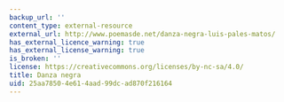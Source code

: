 ```yaml
---
backup_url: ''
content_type: external-resource
external_url: http://www.poemasde.net/danza-negra-luis-pales-matos/
has_external_licence_warning: true
has_external_license_warning: true
is_broken: ''
license: https://creativecommons.org/licenses/by-nc-sa/4.0/
title: Danza negra
uid: 25aa7850-4e61-4aad-99dc-ad870f216164
---
```

